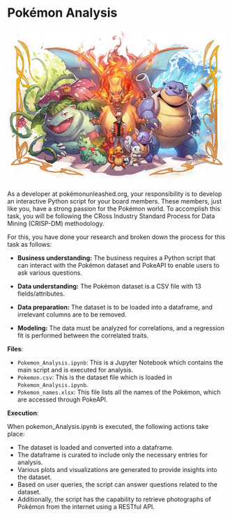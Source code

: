 
# Pokémon Analysis

<center>
    <img src="./preview.jpg" alt="Preview" width="500"/>
</center>

As a developer at pokémonunleashed.org, your responsibility is to develop an interactive Python script for your board members. These members, just like you, have a strong passion for the Pokémon world. To accomplish this task, you will be following the CRoss Industry Standard Process for Data Mining (CRISP-DM) methodology. 

For this, you have done your research and broken down the process for this task as follows:

- **Business understanding:** 
  The business requires a Python script that can interact with the Pokémon dataset and PokeAPI to enable users to ask various questions.

- **Data understanding:**
  The Pokémon dataset is a CSV file with 13 fields/attributes.

- **Data preparation:**
  The dataset is to be loaded into a dataframe, and irrelevant columns are to be removed.

- **Modeling:**
  The data must be analyzed for correlations, and a regression fit is performed between the correlated traits.

**Files**:

- `Pokemon_Analysis.ipynb`: This is a Jupyter Notebook which contains the main script and is executed for analysis.
- `Pokemon.csv`: This is the dataset file which is loaded in `Pokemon_Analysis.ipynb`.
- `Pokemon_names.xlsx`: This file lists all the names of the Pokémon, which are accessed through PokeAPI.

**Execution**:

When pokemon_Analysis.ipynb is executed, the following actions take place:

- The dataset is loaded and converted into a dataframe.
- The dataframe is curated to include only the necessary entries for analysis.
- Various plots and visualizations are generated to provide insights into the dataset.
- Based on user queries, the script can answer questions related to the dataset.
- Additionally, the script has the capability to retrieve photographs of Pokémon from the internet using a RESTful API.

